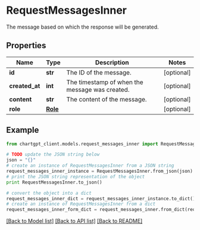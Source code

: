 # RequestMessagesInner

The message based on which the response will be generated.

## Properties
Name | Type | Description | Notes
------------ | ------------- | ------------- | -------------
**id** | **str** | The ID of the message. | [optional] 
**created_at** | **int** | The timestamp of when the message was created. | [optional] 
**content** | **str** | The content of the message. | [optional] 
**role** | [**Role**](Role.md) |  | [optional] 

## Example

```python
from chartgpt_client.models.request_messages_inner import RequestMessagesInner

# TODO update the JSON string below
json = "{}"
# create an instance of RequestMessagesInner from a JSON string
request_messages_inner_instance = RequestMessagesInner.from_json(json)
# print the JSON string representation of the object
print RequestMessagesInner.to_json()

# convert the object into a dict
request_messages_inner_dict = request_messages_inner_instance.to_dict()
# create an instance of RequestMessagesInner from a dict
request_messages_inner_form_dict = request_messages_inner.from_dict(request_messages_inner_dict)
```
[[Back to Model list]](../README.md#documentation-for-models) [[Back to API list]](../README.md#documentation-for-api-endpoints) [[Back to README]](../README.md)


